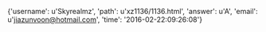 {'username': u'Skyrealmz', 'path': u'xz1136/1136.html', 'answer': u'A', 'email': u'jiazunvoon@hotmail.com', 'time': '2016-02-22:09:26:08'}
